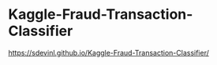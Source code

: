 # Kaggle-Fraud-Transaction-Classifier
https://sdevinl.github.io/Kaggle-Fraud-Transaction-Classifier/
